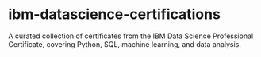 # ibm-datascience-certifications
A curated collection of certificates from the IBM Data Science Professional Certificate, covering Python, SQL, machine learning, and data analysis.
